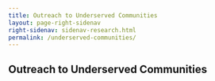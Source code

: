 ```yaml
---
title: Outreach to Underserved Communities
layout: page-right-sidenav
right-sidenav: sidenav-research.html
permalink: /underserved-communities/
---
```

## Outreach to Underserved Communities
